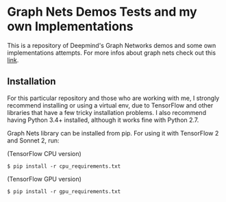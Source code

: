 # Graph Nets Demos Tests and my own Implementations

This is a repository of Deepmind's Graph Networks demos and some own implementations attempts. For more infos about graph nets check out this [link](https://github.com/deepmind/graph_nets).

## Installation

For this particular repository and those who are working with me, I strongly recommend installing or using a virtual env, due to TensorFlow and other libraries that have a few tricky installation problems. I also recommend having Python 3.4+ installed, although it works fine with Python 2.7.

Graph Nets library can be installed from pip. For using it with TensorFlow 2 and Sonnet 2, run:

(TensorFlow CPU version)
```shell
$ pip install -r cpu_requirements.txt
```

(TensorFlow GPU version)
```shell
$ pip install -r gpu_requirements.txt
```